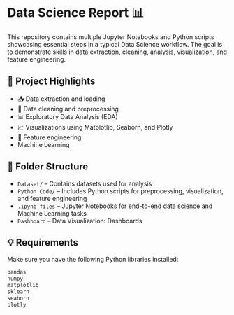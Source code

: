 # Data Science Report 📊

This repository contains multiple Jupyter Notebooks and Python scripts showcasing essential steps in a typical Data Science workflow. The goal is to demonstrate skills in data extraction, cleaning, analysis, visualization, and feature engineering.

## 🧠 Project Highlights

- 📥 Data extraction and loading
- 🧹 Data cleaning and preprocessing
- 📊 Exploratory Data Analysis (EDA)
- 📈 Visualizations using Matplotlib, Seaborn, and Plotly
- 🔧 Feature engineering
- Machine Learning

## 📁 Folder Structure

- `Dataset/` – Contains datasets used for analysis
- `Python Code/` – Includes Python scripts for preprocessing, visualization, and feature engineering
- `.ipynb files` – Jupyter Notebooks for end-to-end data science and Machine Learning tasks
- `Dashboard` – Data Visualization: Dashboards

## 💡 Requirements

Make sure you have the following Python libraries installed:

```bash
pandas
numpy
matplotlib
sklearn
seaborn
plotly
